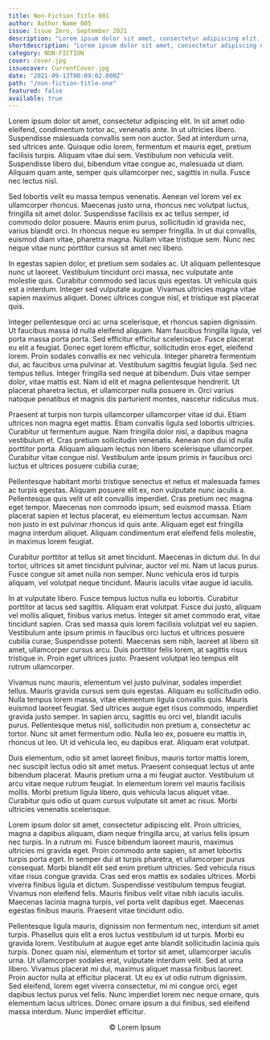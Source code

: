 ```yaml
---
title: Non-Fiction Title 001
author: Author Name 005
issue: Issue Zero, September 2021
description: "Lorem ipsum dolor sit amet, consectetur adipiscing elit. In sit amet odio eleifend, condimentum tortor ac, venenatis ante. In ut ultricies libero. Suspendisse malesuada convallis sem non auctor. Sed at interdum urna, sed ultrices ante. Quisque odio lorem, fermentum et mauris eget, pretium facilisis turpis. Aliquam vitae dui sem. Vestibulum non vehicula velit. Suspendisse libero dui, bibendum vitae congue ac, malesuada ut diam. Aliquam quam ante, semper quis ullamcorper nec, sagittis in nulla. Fusce nec lectus nisl.<p>Sed lobortis velit eu massa tempus venenatis. Aenean vel lorem vel ex ullamcorper rhoncus. Maecenas justo urna, rhoncus nec volutpat luctus, fringilla sit amet dolor. Suspendisse facilisis ex ac tellus semper, id commodo dolor posuere. Mauris enim purus, sollicitudin id gravida nec, varius blandit orci. In rhoncus neque eu semper fringilla. In ut dui convallis, euismod diam vitae, pharetra magna. Nullam vitae tristique sem. Nunc nec neque vitae nunc porttitor cursus sit amet nec libero.</p>"
shortdescription: "Lorem ipsum dolor sit amet, consectetur adipiscing elit. In sit amet odio eleifend, condimentum tortor ac, venenatis ante. In ut ultricies libero. Suspendisse malesuada convallis sem non auctor. Sed at interdum urna, sed ultrices ante. Quisque odio lorem, fermentum et mauris eget, pretium facilisis turpis. Aliquam vitae dui sem. Vestibulum non vehicula velit. Suspendisse libero dui, bibendum vitae congue ac, malesuada ut diam. Aliquam quam ante, semper quis ullamcorper nec, sagittis in nulla. Fusce nec lectus nisl."
category: NON-FICTION
cover: cover.jpg
issuecover: CurrentCover.jpg
date: "2021-09-13T00:09:02.000Z"
path: "/non-fiction-title-one"
featured: false
available: true
---
```


Lorem ipsum dolor sit amet, consectetur adipiscing elit. In sit amet odio eleifend, condimentum tortor ac, venenatis ante. In ut ultricies libero. Suspendisse malesuada convallis sem non auctor. Sed at interdum urna, sed ultrices ante. Quisque odio lorem, fermentum et mauris eget, pretium facilisis turpis. Aliquam vitae dui sem. Vestibulum non vehicula velit. Suspendisse libero dui, bibendum vitae congue ac, malesuada ut diam. Aliquam quam ante, semper quis ullamcorper nec, sagittis in nulla. Fusce nec lectus nisl.

Sed lobortis velit eu massa tempus venenatis. Aenean vel lorem vel ex ullamcorper rhoncus. Maecenas justo urna, rhoncus nec volutpat luctus, fringilla sit amet dolor. Suspendisse facilisis ex ac tellus semper, id commodo dolor posuere. Mauris enim purus, sollicitudin id gravida nec, varius blandit orci. In rhoncus neque eu semper fringilla. In ut dui convallis, euismod diam vitae, pharetra magna. Nullam vitae tristique sem. Nunc nec neque vitae nunc porttitor cursus sit amet nec libero.

In egestas sapien dolor, et pretium sem sodales ac. Ut aliquam pellentesque nunc ut laoreet. Vestibulum tincidunt orci massa, nec vulputate ante molestie quis. Curabitur commodo sed lacus quis egestas. Ut vehicula quis est a interdum. Integer sed vulputate augue. Vivamus ultricies magna vitae sapien maximus aliquet. Donec ultrices congue nisl, et tristique est placerat quis.

Integer pellentesque orci ac urna scelerisque, et rhoncus sapien dignissim. Ut faucibus massa id nulla eleifend aliquam. Nam faucibus fringilla ligula, vel porta massa porta porta. Sed efficitur efficitur scelerisque. Fusce placerat eu elit a feugiat. Donec eget lorem efficitur, sollicitudin eros eget, eleifend lorem. Proin sodales convallis ex nec vehicula. Integer pharetra fermentum dui, ac faucibus urna pulvinar at. Vestibulum sagittis feugiat ligula. Sed nec tempus tellus. Integer fringilla sed neque at bibendum. Duis vitae semper dolor, vitae mattis est. Nam id elit et magna pellentesque hendrerit. Ut placerat pharetra lectus, et ullamcorper nulla posuere in. Orci varius natoque penatibus et magnis dis parturient montes, nascetur ridiculus mus.

Praesent at turpis non turpis ullamcorper ullamcorper vitae id dui. Etiam ultrices non magna eget mattis. Etiam convallis ligula sed lobortis ultricies. Curabitur ut fermentum augue. Nam fringilla dolor nisl, a dapibus magna vestibulum et. Cras pretium sollicitudin venenatis. Aenean non dui id nulla porttitor porta. Aliquam aliquam lectus non libero scelerisque ullamcorper. Curabitur vitae congue nisl. Vestibulum ante ipsum primis in faucibus orci luctus et ultrices posuere cubilia curae;

Pellentesque habitant morbi tristique senectus et netus et malesuada fames ac turpis egestas. Aliquam posuere elit ex, non vulputate nunc iaculis a. Pellentesque quis velit ut elit convallis imperdiet. Cras pretium nec magna eget tempor. Maecenas non commodo ipsum, sed euismod massa. Etiam placerat sapien et lectus placerat, eu elementum lectus accumsan. Nam non justo in est pulvinar rhoncus id quis ante. Aliquam eget est fringilla magna interdum aliquet. Aliquam condimentum erat eleifend felis molestie, in maximus lorem feugiat.

Curabitur porttitor at tellus sit amet tincidunt. Maecenas in dictum dui. In dui tortor, ultrices sit amet tincidunt pulvinar, auctor vel mi. Nam ut lacus purus. Fusce congue sit amet nulla non semper. Nunc vehicula eros id turpis aliquam, vel volutpat neque tincidunt. Mauris iaculis vitae augue id iaculis.

In at vulputate libero. Fusce tempus luctus nulla eu lobortis. Curabitur porttitor at lacus sed sagittis. Aliquam erat volutpat. Fusce dui justo, aliquam vel mollis aliquet, finibus varius metus. Integer sit amet commodo erat, vitae tincidunt sapien. Cras sed massa quis lorem facilisis volutpat vel eu sapien. Vestibulum ante ipsum primis in faucibus orci luctus et ultrices posuere cubilia curae; Suspendisse potenti. Maecenas sem nibh, laoreet at libero sit amet, ullamcorper cursus arcu. Duis porttitor felis lorem, at sagittis risus tristique in. Proin eget ultrices justo. Praesent volutpat leo tempus elit rutrum ullamcorper.

Vivamus nunc mauris, elementum vel justo pulvinar, sodales imperdiet tellus. Mauris gravida cursus sem quis egestas. Aliquam eu sollicitudin odio. Nulla tempus lorem massa, vitae elementum ligula convallis quis. Mauris euismod laoreet feugiat. Sed ultrices augue eget risus commodo, imperdiet gravida justo semper. In sapien arcu, sagittis eu orci vel, blandit iaculis purus. Pellentesque metus nisl, sollicitudin non pretium a, consectetur ac tortor. Nunc sit amet fermentum odio. Nulla leo ex, posuere eu mattis in, rhoncus ut leo. Ut id vehicula leo, eu dapibus erat. Aliquam erat volutpat.

Duis elementum, odio sit amet laoreet finibus, mauris tortor mattis lorem, nec suscipit lectus odio sit amet metus. Praesent consequat lectus ut ante bibendum placerat. Mauris pretium urna a mi feugiat auctor. Vestibulum ut arcu vitae neque rutrum feugiat. In elementum lorem vel mauris facilisis mollis. Morbi pretium ligula libero, quis vehicula lacus aliquet vitae. Curabitur quis odio ut quam cursus vulputate sit amet ac risus. Morbi ultricies venenatis scelerisque.

Lorem ipsum dolor sit amet, consectetur adipiscing elit. Proin ultricies, magna a dapibus aliquam, diam neque fringilla arcu, at varius felis ipsum nec turpis. In a rutrum mi. Fusce bibendum laoreet mauris, maximus ultricies mi gravida eget. Proin commodo ante sapien, sit amet lobortis turpis porta eget. In semper dui at turpis pharetra, et ullamcorper purus consequat. Morbi blandit elit sed enim pretium ultricies. Sed vehicula risus vitae risus congue gravida. Cras sed eros mattis ex sodales ultrices. Morbi viverra finibus ligula et dictum. Suspendisse vestibulum tempus feugiat. Vivamus non eleifend felis. Mauris finibus velit vitae nibh iaculis iaculis. Maecenas lacinia magna turpis, vel porta velit dapibus eget. Maecenas egestas finibus mauris. Praesent vitae tincidunt odio.

Pellentesque ligula mauris, dignissim non fermentum nec, interdum sit amet turpis. Phasellus quis elit a eros luctus vestibulum id ut turpis. Morbi eu gravida lorem. Vestibulum at augue eget ante blandit sollicitudin lacinia quis turpis. Donec quam nisi, elementum et tortor sit amet, ullamcorper iaculis urna. Ut ullamcorper sodales erat, vulputate interdum velit. Sed at urna libero. Vivamus placerat mi dui, maximus aliquet massa finibus laoreet. Proin auctor nulla at efficitur placerat. Ut eu ex ut odio rutrum dignissim. Sed eleifend, lorem eget viverra consectetur, mi mi congue orci, eget dapibus lectus purus vel felis. Nunc imperdiet lorem nec neque ornare, quis elementum lacus ultrices. Donec ornare ipsum a dui finibus, sed eleifend massa interdum. Nunc imperdiet efficitur.
<br />
<p style="text-align: center;">© Lorem Ipsum</p>